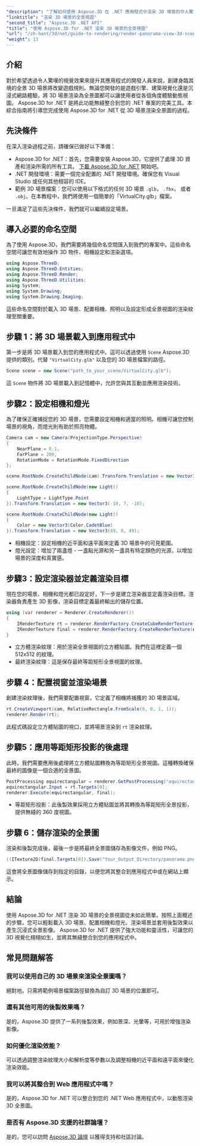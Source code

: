 ```yaml
---
"description": "了解如何使用 Aspose.3D 在 .NET 應用程式中渲染 3D 場景的令人驚嘆的全景視圖。按照我們的逐步指南進行沉浸式場景渲染。"
"linktitle": "渲染 3D 場景的全景視圖"
"second_title": "Aspose.3D .NET API"
"title": "使用 Aspose.3D for .NET 渲染 3D 場景的全景視圖"
"url": "/zh-hant/3d/net/guide-to-rendering/render-panorama-view-3d-scene/"
"weight": 13
---
```


## 介紹

對於希望透過令人驚嘆的視覺效果來提升其應用程式的開發人員來說，創建身臨其境的全景 3D 場景將改變遊戲規則。無論您開發的是遊戲引擎、建築視覺化還是沉浸式網路體驗，將 3D 場景渲染為全景圖都可以讓使用者從各個角度體驗動態視圖。 Aspose.3D for .NET 是將此功能無縫整合到您的 .NET 專案的完美工具。本綜合指南將引導您完成使用 Aspose.3D for .NET 從 3D 場景渲染全景圖的過程。

## 先決條件

在深入渲染過程之前，請確保已做好以下準備：

- Aspose.3D for .NET：首先，您需要安裝 Aspose.3D，它提供了處理 3D 資產和渲染所需的所有工具。 [下載 Aspose.3D for .NET](https://releases.aspose.com/3d/net/) 開始吧。
- .NET 開發環境：需要一個完全配置的 .NET 開發環境。確保您有 Visual Studio 或任何其他相容的 IDE。
- 範例 3D 場景檔案：您可以使用以下格式的任何 3D 場景 `.glb`， `.fbx`， 或者 `.obj`。在本教程中，我們將使用一個簡單的「VirtualCity.glb」檔案。

一旦滿足了這些先決條件，我們就可以繼續設定場景。

## 導入必要的命名空間

為了使用 Aspose.3D，我們需要將幾個命名空間匯入到我們的專案中。這些命名空間可讓您有效地操作 3D 物件、相機設定和渲染選項。

```csharp
using Aspose.ThreeD;
using Aspose.ThreeD.Entities;
using Aspose.ThreeD.Render;
using Aspose.ThreeD.Utilities;
using System;
using System.Drawing;
using System.Drawing.Imaging;
```

這些命名空間對於載入 3D 場景、配置相機、照明以及設定形成全景視圖的渲染紋理至關重要。

## 步驟 1：將 3D 場景載入到應用程式中

第一步是將 3D 場景載入到您的應用程式中。這可以透過使用 `Scene` Aspose.3D 提供的類別。代替 `"VirtualCity.glb"` 以及您的 3D 場景檔案的路徑。

```csharp
Scene scene = new Scene("path_to_your_scene/VirtualCity.glb");
```

這 `Scene` 物件將 3D 場景載入到記憶體中，允許您與其互動並應用渲染技術。

## 步驟2：設定相機和燈光

為了確保正確捕捉您的 3D 場景，您需要設定相機和適當的照明。相機可讓您控制場景的視角，而燈光則有助於照亮物體。

```csharp
Camera cam = new Camera(ProjectionType.Perspective)
{
    NearPlane = 0.1,
    FarPlane = 200,
    RotationMode = RotationMode.FixedDirection
};

scene.RootNode.CreateChildNode(cam).Transform.Translation = new Vector3(5, 6, 0);

scene.RootNode.CreateChildNode(new Light() 
{ 
    LightType = LightType.Point 
}).Transform.Translation = new Vector3(-10, 7, -10);

scene.RootNode.CreateChildNode(new Light() 
{ 
    Color = new Vector3(Color.CadetBlue) 
}).Transform.Translation = new Vector3(49, 0, 49);
```

- 相機設定：設定相機的近平面和遠平面來定義 3D 場景中的可見範圍。
- 燈光設定：增加了兩盞燈 - 一盞點光源和另一盞具有特定顏色的光源，以增加場景的深度和真實感。

## 步驟3：設定渲染器並定義渲染目標

現在您的場景、相機和燈光都已設定好，下一步是建立渲染器並定義渲染目標。渲染器負責產生 3D 影像，渲染目標定義最終輸出的儲存位置。

```csharp
using (var renderer = Renderer.CreateRenderer())
{
    IRenderTexture rt = renderer.RenderFactory.CreateCubeRenderTexture(new RenderParameters(false), 512, 512);
    IRenderTexture final = renderer.RenderFactory.CreateRenderTexture(new RenderParameters(false, 32, 0, 0), 1024 * 3, 1024);
}
```

- 立方體渲染紋理：用於渲染全景視圖的立方體貼圖。我們在這裡定義一個 512x512 的紋理。
- 最終渲染紋理：這是保存最終等距矩形全景視圖的紋理。

## 步驟 4：配置視窗並渲染場景

創建渲染紋理後，我們需要配置視窗，它定義了相機將捕獲的 3D 場景區域。

```csharp
rt.CreateViewport(cam, RelativeRectangle.FromScale(0, 0, 1, 1));
renderer.Render(rt);
```

此程式碼設定立方體貼圖的視口，並將場景渲染到 `rt` 渲染紋理。

## 步驟5：應用等距矩形投影的後處理

此時，我們需要應用後處理將立方體貼圖轉換為等距矩形全景視圖。這種轉換確保最終的圖像是一個合適的全景圖。

```csharp
PostProcessing equirectangular = renderer.GetPostProcessing("equirectangular");
equirectangular.Input = rt.Targets[0];
renderer.Execute(equirectangular, final);
```

- 等距矩形投影：此後製效果採用立方體貼圖並將其轉換為等距矩形全景投影，提供無縫的 360 度視圖。

## 步驟 6：儲存渲染的全景圖

渲染和後製完成後，最後一步是將最終全景圖儲存為影像文件，例如 PNG。

```csharp
((ITexture2D)final.Targets[0]).Save("Your_Output_Directory/panorama.png", ImageFormat.Png);
```

這會將全景圖像儲存到指定的目錄，以便您將其整合到應用程式中或在網站上顯示。

## 結論

使用 Aspose.3D for .NET 渲染 3D 場景的全景視圖從未如此簡單。按照上面概述的步驟，您可以輕鬆載入 3D 場景、配置相機和燈光、渲染場景並套用後製效果以產生沉浸式全景影像。 Aspose.3D for .NET 提供了強大功能和靈活性，可讓您的 3D 視覺化栩栩如生，並將其無縫整合到您的應用程式中。

## 常見問題解答

### 我可以使用自己的 3D 場景來渲染全景圖嗎？
絕對地。只需將範例場景檔案路徑替換為自訂 3D 場景的位置即可。

### 還有其他可用的後製效果嗎？
是的，Aspose.3D 提供了一系列後製效果，例如景深、光暈等，可用於增強渲染影像。

### 如何優化渲染效能？
可以透過調整渲染紋理大小和解析度等參數以及調整相機的近平面和遠平面來優化渲染效能。

### 我可以將其整合到 Web 應用程式中嗎？
是的，Aspose.3D for .NET 可以整合到您的 .NET Web 應用程式中，以動態渲染 3D 全景圖。

### 是否有 Aspose.3D 支援的社群論壇？
是的，您可以訪問 [Aspose.3D 論壇](https://forum.aspose.com/c/3d/18) 以獲得支持和社區討論。